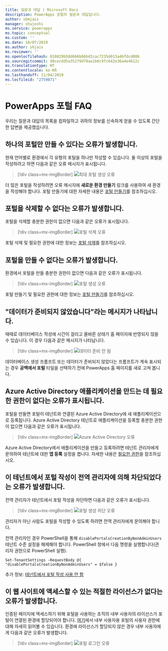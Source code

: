 ```yaml
---
title: 질문과 대답 | Microsoft Docs
description: PowerApps 포털의 질문과 대답입니다.
author: sbmjais
manager: shujoshi
ms.service: powerapps
ms.topic: conceptual
ms.custom: ''
ms.date: 10/07/2019
ms.author: shjais
ms.reviewer: ''
ms.openlocfilehash: 810829b58d666b66bd2cac7235d013a4bfdcd806
ms.sourcegitcommit: d9cecdd5a35279d78aa1b6c9fc642e36a4e4612c
ms.translationtype: HT
ms.contentlocale: ko-KR
ms.lasthandoff: 11/04/2019
ms.locfileid: "2759871"
---
```

# <a name="powerapps-portals-faq"></a>PowerApps 포털 FAQ

우리는 질문과 대답의 목록을 컴파일하고 귀하의 정보를 신속하게 얻을 수 있도록 간단한 답변을 제공했습니다.

## <a name="im-getting-an-error-that-only-one-portal-can-be-created"></a>하나의 포털만 만들 수 있다는 오류가 발생합니다.

현재 언어별로 환경에서 각 유형의 포털을 하나만 작성할 수 있습니다. 둘 이상의 포털을 작성하려고 하면 다음과 같은 오류 메시지가 표시됩니다.

> [!div class=mx-imgBorder]
> ![최대 포털 생성 오류](media/portal-max-error.png "최대 포털 생성 오류")

더 많은 포털을 작성하려면 오류 메시지에 **새로운 환경 만들기** 링크를 사용하여 새 환경을 작성해야 합니다. 포털 만들기에 대한 자세한 내용은 [포털 만들기](create-portal.md)를 참조하십시오.

## <a name="im-getting-an-error-that-i-cant-delete-my-portal"></a>포털을 삭제할 수 없다는 오류가 발생합니다.

포털을 삭제할 충분한 권한이 없으면 다음과 같은 오류가 표시됩니다.

> [!div class=mx-imgBorder]
> ![포털 삭제 오류](media/portal-delete-error.png "포털 삭제 오류")

포털 삭제 및 필요한 권한에 대한 정보는 [포털 삭제](manage-existing-portals.md#delete)를 참조하십시오.

## <a name="im-getting-an-error-that-i-cant-create-a-portal"></a>포털을 만들 수 없다는 오류가 발생합니다.

환경에서 포털을 만들 충분한 권한이 없으면 다음과 같은 오류가 표시됩니다.

> [!div class=mx-imgBorder]
> ![포털 생성 오류](media/portal-create-error.png "포털 생성 오류")

포털 만들기 및 필요한 권한에 대한 정보는 [포털 만들기](create-portal.md)를 참조하십시오.

## <a name="im-getting-the-message-your-data-isnt-quite-ready"></a>"데이터가 준비되지 않았습니다"라는 메시지가 나타납니다.

때때로 데이터베이스 작성에 시간이 걸리고 올바른 상태가 홈 페이지에 반영되지 않을 수 있습니다. 이 경우 다음과 같은 메시지가 나타납니다.

> [!div class=mx-imgBorder]
> ![데이터 준비 안 됨](media/data-not-ready.png "데이터 준비 안 됨")

데이터베이스 생성 프롬프트 또는 데이터가 준비되지 않았다는 프롬프트가 계속 표시되는 경우 **공백에서 포털** 타일을 선택하기 전에 PowerApps 홈 페이지를 새로 고쳐 봅니다.

## <a name="im-getting-an-error-that-i-dont-have-required-permissions-to-create-azure-active-directory-applications"></a>Azure Active Directory 애플리케이션을 만드는 데 필요한 권한이 없다는 오류가 표시됩니다.

포털을 만들면 포털이 테넌트와 연결된 Azure Active Directory에 새 애플리케이션으로 등록됩니다. Azure Active Directory 테넌트로 애플리케이션을 등록할 충분한 권한이 없으면 다음과 같은 오류가 표시됩니다.

> [!div class=mx-imgBorder]
> ![Azure Active Directory 오류](media/azure-ad-error.png "Azure Active Directory 오류")

Azure Active Directory에서 애플리케이션을 만들고 등록하려면 테넌트 관리자에게 문의하여 테넌트에 대한 **앱 등록** 설정을 켭니다. 자세한 내용은 [필요한 권한](https://docs.microsoft.com/azure/active-directory/develop/howto-create-service-principal-portal#required-permissions)을 참조하십시오.

## <a name="im-getting-an-error-that-portal-creation-is-blocked-in-this-tenant-by-global-administrator"></a>이 테넌트에서 포털 작성이 전역 관리자에 의해 차단되었다는 오류가 발생합니다.

전역 관리자가 테넌트에서 포털 작성을 차단하면 다음과 같은 오류가 표시됩니다.

> [!div class=mx-imgBorder]
> ![포털 생성 차단 오류](media/portal-create-blocked-error.png "포털 생성 차단 오류")

관리자가 아닌 사람도 포털을 작성할 수 있도록 하려면 전역 관리자에게 문의해야 합니다.

전역 관리자인 경우 PowerShell을 통해 `disablePortalsCreationByNonAdminUsers` 테넌트 수준 설정을 해제해야 합니다. PowerShell 창에서 다음 명령을 실행합니다(관리자 권한으로 PowerShell 실행).

```
Set-TenantSettings -RequestBody @{ "disablePortalsCreationByNonAdminUsers" = $false }
```

추가 정보: [테넌트에서 포털 작성 사용 안 함](create-portal.md#disable-portal-creation-in-a-tenant)

## <a name="im-getting-an-error-that-i-dont-have-appropriate-license-to-access-this-website"></a>이 웹 사이트에 액세스할 수 있는 적절한 라이선스가 없다는 오류가 발생합니다.

인증된 페이지에 액세스하기 위해 포털을 사용하는 조직의 내부 사용자의 라이선스가 포털이 연결된 환경에 할당되어야 합니다. [여기](https://docs.microsoft.com/power-platform/admin/powerapps-flow-licensing-faq#can-you-clarify-the-use-rights-to-portals-for-internal-users)에서 내부 사용자용 포털의 사용자 권한에 대해 자세히 읽어볼 수 있습니다. 환경에 라이선스가 할당되지 않은 경우 내부 사용자에게 다음과 같은 오류가 발생합니다.

> [!div class=mx-imgBorder]
> ![포털 로그인 오류](media/portal-login-error.png "포털 로그인 오류")

